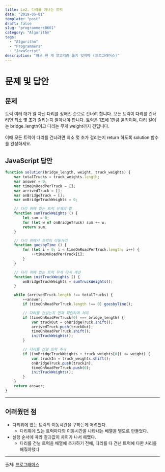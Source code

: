 ```yaml
---
title: Lv2. 다리를 지나는 트럭
date: "2019-06-01"
template: "post"
draft: false
slug: "programmers0601"
category: "Algorithm"
tags:
  - "Algorithm"
  - "Programmers"
  - "JavaScript"
description: "하루 한 개 알고리즘 풀기 잊지마 (프로그래머스)"
---
```

# 문제 및 답안

## 문제
트럭 여러 대가 일 차선 다리를 정해진 순으로 건너려 합니다. 모든 트럭이 다리를 건너려면 최소 몇 초가 걸리는지 알아내야 합니다. 트럭은 1초에 1만큼 움직이며, 다리 길이는 bridge_length이고 다리는 무게 weight까지 견딥니다.
<br>
<br>
이때 모든 트럭이 다리를 건너려면 최소 몇 초가 걸리는지 return 하도록 solution 함수를 완성하세요.

## JavaScript 답안
``` js
function solution(bridge_length, weight, truck_weights) {
    var totalTrucks = truck_weights.length;
    var answer = 0;
    var timeOnRoadPerTruck = [];
    var arrivedTruck = [];
    var onBridgeTruck = [];
    var onBridgeTruckWeights = 0;

    // 다리 위에 있는 트럭 무게의 합
    function sumTruckWeights () {
        let sum = 0;
        for (let w of onBridgeTruck) sum += w;
        return sum;
    }

    // 다리 위에서 트럭의 이동거리
    function goesbyTime () {
        for (let i = 0; i < timeOnRoadPerTruck.length; i++) {
            ++timeOnRoadPerTruck[i];
        }
    }

    // 다리 위에 있는 트럭 무게 다시 계산
    function initTruckWeights () {
        onBridgeTruckWeights = sumTruckWeights();
    }

    while (arrivedTruck.length !== totalTrucks) {
        ++answer;
        if (timeOnRoadPerTruck.length !== 0) goesbyTime();

        // 다리를 건넜는지 먼저 확인하여 처리
        if (timeOnRoadPerTruck[0] === bridge_length) {
            var truckOut = onBridgeTruck.shift();
            arrivedTruck.push(truckOut);
            timeOnRoadPerTruck.shift();
            initTruckWeights();
        }

        // 다리를 건널 트럭 추가
        if ((onBridgeTruckWeights + truck_weights[0]) <= weight) {
            var truckIn = truck_weights.shift();
            onBridgeTruck.push(truckIn);
            timeOnRoadPerTruck.push(0);
            initTruckWeights();
        }
    }
    return answer;
}
```
---

## 어려웠던 점
- 다리위에 있는 트럭의 이동시간을 구하는게 어려웠다.
    - 다리위에 있는 트럭마다의 이동시간을 나타내는 배열을 별도로 만들었다.
- 실행 순서에 따라 결과값이 차이가 나서 헤맸다.
    - 다리를 건널 트럭을 배열에 추가하기 전에, 다리를 다 건넌 트럭에 다한 처리를 해줘야했다

---
출처: [프로그래머스](https://programmers.co.kr/learn/courses/30/lessons/42583)